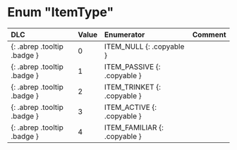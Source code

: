 # Enum "ItemType"
|DLC|Value|Enumerator|Comment|
|:--|:--|:--|:--|
|[ ](#){: .abrep .tooltip .badge }|0 |ITEM_NULL {: .copyable } |  |
|[ ](#){: .abrep .tooltip .badge }|1 |ITEM_PASSIVE {: .copyable } |  |
|[ ](#){: .abrep .tooltip .badge }|2 |ITEM_TRINKET {: .copyable } |  |
|[ ](#){: .abrep .tooltip .badge }|3 |ITEM_ACTIVE {: .copyable } |  |
|[ ](#){: .abrep .tooltip .badge }|4 |ITEM_FAMILIAR {: .copyable } |  |